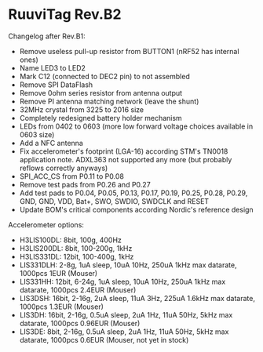 # RuuviTag Rev.B2

Changelog after Rev.B1:

* Remove useless pull-up resistor from BUTTON1 (nRF52 has internal ones)
* Name LED3 to LED2
* Mark C12 (connected to DEC2 pin) to not assembled
* Remove SPI DataFlash
* Remove 0ohm series resistor from antenna output
* Remove PI antenna matching network (leave the shunt)
* 32MHz crystal from 3225 to 2016 size
* Completely redesigned battery holder mechanism
* LEDs from 0402 to 0603 (more low forward voltage choices available in 0603 size)
* Add a NFC antenna 
* Fix accelerometer's footprint (LGA-16) according STM's TN0018 application note. ADXL363 not supported any more (but probably reflows correctly anyways)
* SPI_ACC_CS from P0.11 to P0.08
* Remove test pads from P0.26 and P0.27
* Add test pads to P0.04, P0.05, P0.13, P0.17, P0.19, P0.25, P0.28, P0.29, GND, GND, VDD, Bat+, SWO, SWDIO, SWDCLK and RESET
* Update BOM's critical components according Nordic's reference design

Accelerometer options:

* H3LIS100DL: 8bit, 100g, 400Hz
* H3LIS200DL: 8bit, 100-200g, 1kHz
* H3LIS331DL: 12bit, 100-400g, 1kHz
* LIS331DLH: 2-8g, 1uA sleep, 10uA 10Hz, 250uA 1kHz max datarate, 1000pcs 1EUR (Mouser)
* LIS331HH: 12bit, 6-24g, 1uA sleep, 10uA 10Hz, 250uA 1kHz max datarate, 1000pcs 2.4EUR (Mouser)
* LIS3DSH: 16bit, 2-16g, 2uA sleep, 11uA 3Hz, 225uA 1.6kHz max datarate, 1000pcs 1.3EUR (Mouser)
* LIS3DH: 16bit, 2-16g, 0.5uA sleep, 2uA 1Hz, 11uA 50Hz, 5kHz max datarate, 1000pcs 0.96EUR (Mouser)
* LIS3DE: 8bit, 2-16g, 0.5uA sleep, 2uA 1Hz, 11uA 50Hz, 5kHz max datarate, 1000pcs 0.6EUR (Mouser, not yet in stock)